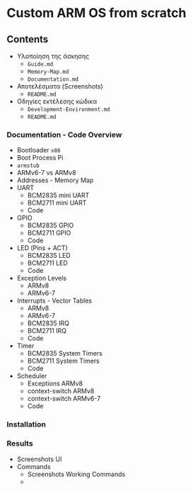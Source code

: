 # Custom ARM OS from scratch

## Contents
- Υλοποίηση της άσκησης
    - `Guide.md`
    - `Memory-Map.md`
    - `Documentation.md`
- Αποτελέσματα (Screenshots)
    - `README.md`
- Οδηγίες εκτέλεσης κώδικα
    - `Development-Environment.md`
    - `README.md`


### Documentation - Code Overview
- Bootloader `x86`
- Boot Process Pi
- `armstub`
- ARMv6-7 vs ARMv8
- Addresses - Memory Map
- UART
    - BCM2835 mini UART
    - BCM2711 mini UART
    - Code
- GPIO
    - BCM2835 GPIO
    - BCM2711 GPIO
    - Code
- LED (Pins + ACT)
    - BCM2835 LED
    - BCM2711 LED
    - Code
- Exception Levels
    - ARMv8
    - ARMv6-7
- Interrupts - Vector Tables
    - ARMv8
    - ARMv6-7
    - BCM2835 IRQ
    - BCM2711 IRQ
    - Code
- Timer
    - BCM2835 System Timers
    - BCM2711 System Timers
    - Code
- Scheduler
    - Exceptions ARMv8
    - context-switch ARMv8
    - context-switch ARMv6-7
    - Code

### Installation


### Results
- Screenshots UI
- Commands
    - Screenshots Working Commands
    -